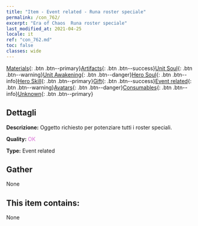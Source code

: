 ```yaml
---
title: "Item - Event related - Runa roster speciale"
permalink: /con_762/
excerpt: "Era of Chaos  Runa roster speciale"
last_modified_at: 2021-04-25
locale: it
ref: "con_762.md"
toc: false
classes: wide
---
```

 [Materials](/ItemsIT/){: .btn .btn--primary}[Artifacts](/ItemsIT/Artifacts/){: .btn .btn--success}[Unit Soul](/ItemsIT/UnitSoul/){: .btn .btn--warning}[Unit Awakening](/ItemsIT/UnitAwakening/){: .btn .btn--danger}[Hero Soul](/ItemsIT/HeroSoul/){: .btn .btn--info}[Hero Skill](/ItemsIT/HeroSkill/){: .btn .btn--primary}[Gift](/ItemsIT/Gift/){: .btn .btn--success}[Event related](/ItemsIT/Events/){: .btn .btn--warning}[Avatars](/ItemsIT/Avatars/){: .btn .btn--danger}[Consumables](/ItemsIT/Consumables/){: .btn .btn--info}[Unknown](/ItemsIT/Unknown/){: .btn .btn--primary}

## Dettagli
 **Descrizione:** Oggetto richiesto per potenziare tutti i roster speciali.

 **Quality:** <span style="color: #DA70D6">OK</span>

 **Type:** Event related

## Gather

  None

## This item contains:

  None

